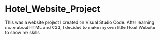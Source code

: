 # Hotel_Website_Project
This was a website project I created on Visual Studio Code. After learning more about HTML and CSS, I decided to make my own little Hotel Website to show my skills
